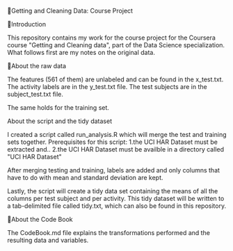 Getting and Cleaning Data: Course Project

Introduction

This repository contains my work for the course project for the Coursera course "Getting and Cleaning data", part of the Data Science specialization. What follows first are my notes on the original data.

About the raw data

The features (561 of them) are unlabeled and can be found in the x_test.txt. The activity labels are in the y_test.txt file. The test subjects are in the subject_test.txt file.

The same holds for the training set.

About the script and the tidy dataset

I created a script called run_analysis.R which will merge the test and training sets together. Prerequisites for this script:
1.the UCI HAR Dataset must be extracted and..
2.the UCI HAR Dataset must be availble in a directory called "UCI HAR Dataset"

After merging testing and training, labels are added and only columns that have to do with mean and standard deviation are kept.

Lastly, the script will create a tidy data set containing the means of all the columns per test subject and per activity. This tidy dataset will be written to a tab-delimited file called tidy.txt, which can also be found in this repository.

About the Code Book

The CodeBook.md file explains the transformations performed and the resulting data and variables.

